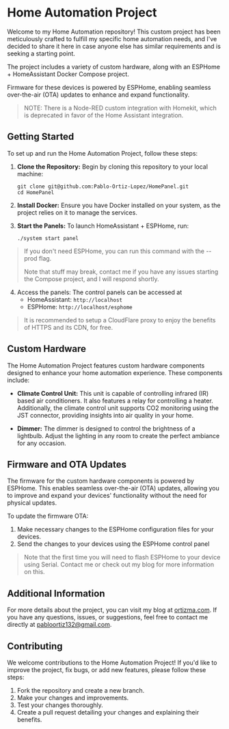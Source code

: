 # Home Automation Project

Welcome to my Home Automation repository! This custom project has been meticulously crafted to fulfill my specific home automation needs, and I've decided to share it here in case anyone else has similar requirements and is seeking a starting point. 

The project includes a variety of custom hardware, along with an ESPHome + HomeAssistant Docker Compose project. 

Firmware for these devices is powered by ESPHome, enabling seamless over-the-air (OTA) updates to enhance and expand functionality.

> NOTE: There is a Node-RED custom integration with Homekit, which is deprecated in favor of the Home Assistant integration.

## Getting Started

To set up and run the Home Automation Project, follow these steps:

1. **Clone the Repository:** Begin by cloning this repository to your local machine:

   ```
   git clone git@github.com:Pablo-Ortiz-Lopez/HomePanel.git
   cd HomePanel
   ```

2. **Install Docker:** Ensure you have Docker installed on your system, as the project relies on it to manage the services.

3. **Start the Panels:** To launch HomeAssistant + ESPHome, run:

   ```
   ./system start panel
   ```
> If you don't need ESPHome, you can run this command with the --prod flag.
> 
> Note that stuff may break, contact me if you have any issues starting the Compose project, and I will respond shortly.

4. Access the panels: The control panels can be accessed at
    * HomeAssistant: ```http://localhost```
    * ESPHome: ```http://localhost/esphome```

> It is recommended to setup a CloudFlare proxy to enjoy the benefits of HTTPS and its CDN, for free.

## Custom Hardware

The Home Automation Project features custom hardware components designed to enhance your home automation experience. These components include:

- **Climate Control Unit:** This unit is capable of controlling infrared (IR) based air conditioners. It also features a relay for controlling a heater. Additionally, the climate control unit supports CO2 monitoring using the JST connector, providing insights into air quality in your home.

- **Dimmer:** The dimmer is designed to control the brightness of a lightbulb. Adjust the lighting in any room to create the perfect ambiance for any occasion.

## Firmware and OTA Updates

The firmware for the custom hardware components is powered by ESPHome. This enables seamless over-the-air (OTA) updates, allowing you to improve and expand your devices' functionality without the need for physical updates.

To update the firmware OTA:

1. Make necessary changes to the ESPHome configuration files for your devices.
2. Send the changes to your devices using the ESPHome control panel
   
> Note that the first time you will need to flash ESPHome to your device using Serial. Contact me or check out my blog for more information on this.

## Additional Information

For more details about the project, you can visit my blog at [ortizma.com](https://ortizma.com). If you have any questions, issues, or suggestions, feel free to contact me directly at [pabloortiz132@gmail.com](mailto:pabloortiz132@gmail.com).

## Contributing

We welcome contributions to the Home Automation Project! If you'd like to improve the project, fix bugs, or add new features, please follow these steps:

1. Fork the repository and create a new branch.
2. Make your changes and improvements.
3. Test your changes thoroughly.
4. Create a pull request detailing your changes and explaining their benefits.